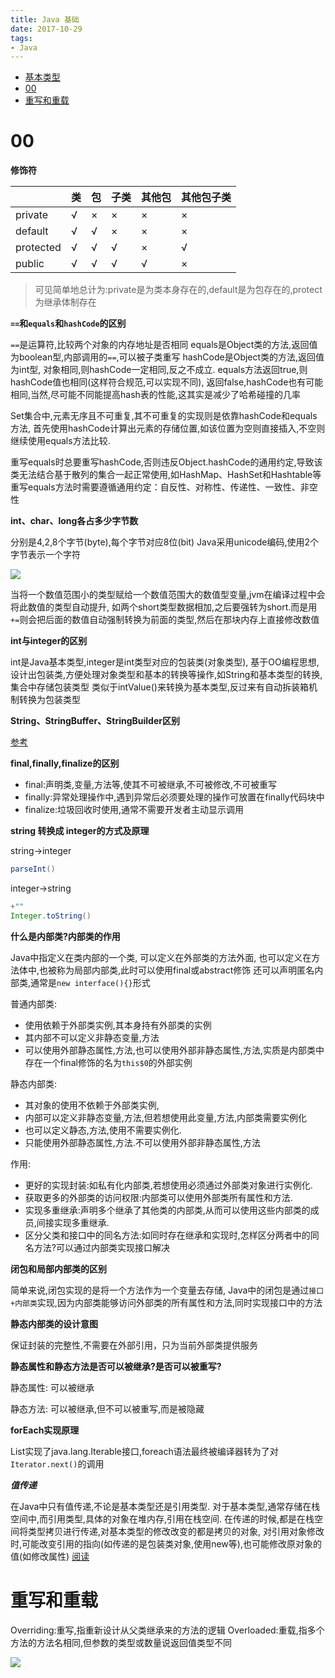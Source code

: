 ```yaml
---
title: Java 基础
date: 2017-10-29
tags:
- Java
---
```

<!-- TOC -->

- [基本类型](#基本类型)
- [00](#00)
- [重写和重载](#重写和重载)

<!-- /TOC -->

# 00

**修饰符**

|           | 类   | 包   | 子类 | 其他包 | 其他包子类 |
| --------- | ---- | ---- | ---- | ------ | ---------- |
| private   | √    | ×    | ×    | ×      | ×          |
| default   | √    | √    | ×    | ×      | ×          |
| protected | √    | √    | √    | ×      | √          |
| public    | √    | √    | √    | √      | ×          |

>  可见简单地总计为:private是为类本身存在的,default是为包存在的,protect为继承体制存在



**`==`和`equals`和`hashCode`的区别**

`==`是运算符,比较两个对象的内存地址是否相同
equals是Object类的方法,返回值为boolean型,内部调用的`==`,可以被子类重写
hashCode是Object类的方法,返回值为int型,
对象相同,则hashCode一定相同,反之不成立.
equals方法返回true,则hashCode值也相同(这样符合规范,可以实现不同),
返回false,hashCode也有可能相同,当然,尽可能不同能提高hash表的性能,这其实是减少了哈希碰撞的几率

Set集合中,元素无序且不可重复,其不可重复的实现则是依靠hashCode和equals方法,
首先使用hashCode计算出元素的存储位置,如该位置为空则直接插入,不空则继续使用equals方法比较.

重写equals时总要重写hashCode,否则违反Object.hashCode的通用约定,导致该类无法结合基于散列的集合一起正常使用,如HashMap、HashSet和Hashtable等
重写equals方法时需要遵循通用约定：自反性、对称性、传递性、一致性、非空性

**int、char、long各占多少字节数**

分别是4,2,8个字节(byte),每个字节对应8位(bit)
Java采用unicode编码,使用2个字节表示一个字符

![](https://raw.githubusercontent.com/LuVx21/doc/master/source/_posts/99.img/type_trans.jpg)

当将一个数值范围小的类型赋给一个数值范围大的数值型变量,jvm在编译过程中会将此数值的类型自动提升,
如两个short类型数据相加,之后要强转为short.而是用`+=`则会把后面的数值自动强制转换为前面的类型,然后在那块内存上直接修改数值

**int与integer的区别**

int是Java基本类型,integer是int类型对应的包装类(对象类型),
基于OO编程思想,设计出包装类,方便处理对象类型和基本的转换等操作,如String和基本类型的转换,集合中存储包装类型
类似于intValue()来转换为基本类型,反过来有自动拆装箱机制转换为包装类型

**String、StringBuffer、StringBuilder区别**

[参考](../03.Java/String.md)

**final,finally,finalize的区别**

  - final:声明类,变量,方法等,使其不可被继承,不可被修改,不可被重写
  - finally:异常处理操作中,遇到异常后必须要处理的操作可放置在finally代码块中
  - finalize:垃圾回收时使用,通常不需要开发者主动显示调用

**string 转换成 integer的方式及原理**

string->integer

```Java
parseInt()
```
integer->string
```Java
+""
Integer.toString()
```

**什么是内部类?内部类的作用**

Java中指定义在类内部的一个类,
可以定义在外部类的方法外面, 也可以定义在方法体中,也被称为局部内部类,此时可以使用final或abstract修饰
还可以声明匿名内部类,通常是`new interface(){}`形式

普通内部类:

* 使用依赖于外部类实例,其本身持有外部类的实例
* 其内部不可以定义非静态变量,方法
* 可以使用外部静态属性,方法,也可以使用外部非静态属性,方法,实质是内部类中存在一个final修饰的名为`this$0`的外部实例

静态内部类:

* 其对象的使用不依赖于外部类实例,
* 内部可以定义非静态变量,方法,但若想使用此变量,方法,内部类需要实例化
* 也可以定义静态,方法,使用不需要实例化.
* 只能使用外部静态属性,方法.不可以使用外部非静态属性,方法

作用:
* 更好的实现封装:如私有化内部类,若想使用必须通过外部类对象进行实例化.
* 获取更多的外部类的访问权限:内部类可以使用外部类所有属性和方法.
* 实现多重继承:声明多个继承了其他类的内部类,从而可以使用这些内部类的成员,间接实现多重继承.
* 区分父类和接口中的同名方法:如同时存在继承和实现时,怎样区分两者中的同名方法?可以通过内部类实现接口解决

**闭包和局部内部类的区别**

简单来说,闭包实现的是将一个方法作为一个变量去存储,
Java中的闭包是通过`接口+内部类`实现,因为内部类能够访问外部类的所有属性和方法,同时实现接口中的方法

**静态内部类的设计意图**

保证封装的完整性,不需要在外部引用，只为当前外部类提供服务

**静态属性和静态方法是否可以被继承?是否可以被重写?**

静态属性:
可以被继承

静态方法:
可以被继承,但不可以被重写,而是被隐藏

**forEach实现原理**

List实现了java.lang.Iterable接口,foreach语法最终被编译器转为了对`Iterator.next()`的调用

***值传递***

在Java中只有值传递,不论是基本类型还是引用类型.
对于基本类型,通常存储在栈空间中,而引用类型,具体的对象在堆内存,引用在栈空间.
在传递的时候,都是在栈空间将类型拷贝进行传递,对基本类型的修改改变的都是拷贝的对象,
对引用对象修改时,可能改变引用的指向(如传递的是包装类对象,使用new等),也可能修改原对象的值(如修改属性)
[阅读](http://www.importnew.com/29023.html)

# 重写和重载

Overriding:重写,指重新设计从父类继承来的方法的逻辑
Overloaded:重载,指多个方法的方法名相同,但参数的类型或数量说返回值类型不同

[![](https://static.segmentfault.com/v-5b1df2a7/global/img/creativecommons-cc.svg)](https://creativecommons.org/licenses/by-nc-nd/4.0/)
